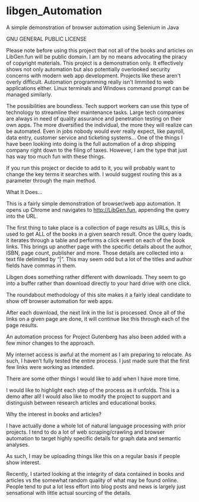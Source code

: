 
# libgen_Automation
A simple demonstration of browser automation using Selenium in Java

GNU GENERAL PUBLIC LICENSE

Please note before using this project that not all of the books and articles on LibGen.fun will be public domain. I am by no means advocating the piracy of copyright materials. This project is a demonstration only. It effectively shows not only automation but also potentially overlooked security concerns with modern web app development. Projects like these aren't overly difficult. Automation programming really isn't limmited to web applications either. Linux terminals and Windows command prompt can be managed similarly.

The possibilities are boundless. Tech support workers can use this type of technology to streamline their maintenance tasks. Large tech companies are always in need of quality assurance and penetration testing on their own apps. The more diversified the individual, the more they will realize can be automated. Even in jobs nobody would ever really expect, like payroll, data entry, customer service and ticketing systems... One of the things I have been looking into doing is the full automation of a drop shipping company right down to the filing of taxes. However, I am the type that just has way too much fun with these things.

If you run this project or decide to add to it, you will probably want to change the key terms it searches with. I would suggest routing this as a parameter through the main method.

What It Does…

This is a fairly simple demonstration of browser/web app automation. It opens up Chrome and navigates to http://LibGen.fun, appending the query into the URL.

The first thing to take place is a collection of page results as URLs, this is used to get ALL of the books in a given search result.
Once the query loads, it iterates through a table and performs a click event on each of the book links. This brings up another page with the specific details about the author, ISBN, page count, publisher and more. Those details are collected into a text file delimited by “|”. This may seem odd but a lot of the titles and author fields have commas in them.

Libgen does something rather different with downloads. They seem to go into a buffer rather than download directly to your hard drive with one click.

The roundabout methodology of this site makes it a fairly ideal candidate to show off browser automation for web apps.

After each download, the next link in the list is processed. Once all of the links on a given page are done, it will continue like this through each of the page results.

An automation process for Project Gutenberg has also been added with a few minor changes to the approach.

My internet access is awful at the moment as I am preparing to relocate. As such, I haven’t fully tested the entire process. I just made sure that the first few links were working as intended.

There are some other things I would like to add when I have more time.

I would like to highlight each step of the process as it unfolds. This is a demo after all!
I would also like to modify the project to support and distinguish between research articles and educational books.

Why the interest in books and articles?

I have actually done a whole lot of natural language processing with prior projects. I tend to do a lot of web scraping/crawling and browser automation to target highly specific details for graph data and semantic analyses.

As such, I may be uploading things like this on a regular basis if people show interest.

Recently, I started looking at the integrity of data contained in books and articles vs the somewhat random quality of what may be found online. People tend to put a lot less effort into blog posts and news is largely just sensational with little actual sourcing of the details.


